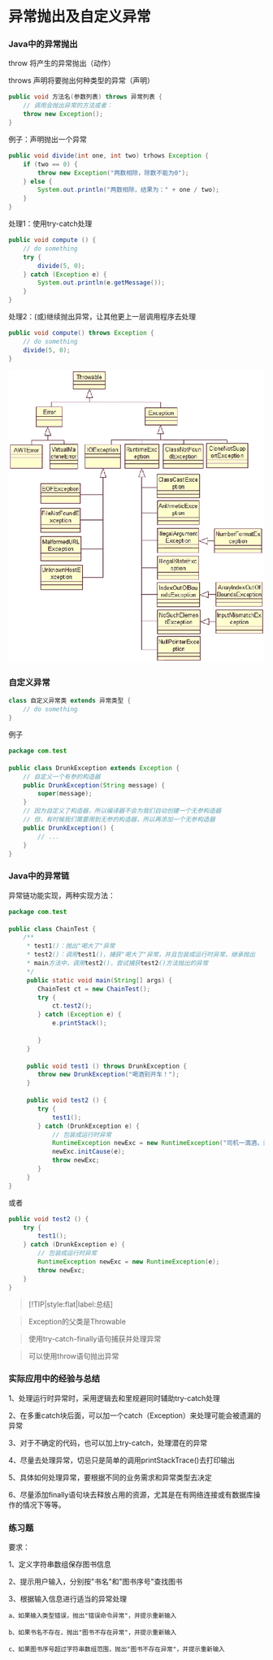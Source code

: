 # 异常抛出及自定义异常

### Java中的异常抛出

throw 将产生的异常抛出（动作）

throws 声明将要抛出何种类型的异常（声明）

```java
public void 方法名(参数列表) throws 异常列表 {
    // 调用会抛出异常的方法或者：
    throw new Exception();
}
```

例子：声明抛出一个异常

```java
public void divide(int one, int two) trhows Exception {
    if (two == 0) {
        throw new Exception("两数相除，除数不能为0");
    } else {
        System.out.println("两数相除，结果为：" + one / two);
    }
}
```

处理1：使用try-catch处理

```java
public void compute () {
    // do something
    try {
        divide(5, 0);
    } catch (Exception e) {
        System.out.println(e.getMessage());
    }
}
```

处理2：(或)继续抛出异常，让其他更上一层调用程序去处理

```java
public void compute() throws Exception {
    // do something
    divide(5, 0);
}
```

![](img/throwables.png)

### 自定义异常

```java
class 自定义异常类 extends 异常类型 {
    // do something
}
```
例子

```java
package com.test

public class DrunkException extends Exception {
    // 自定义一个有参的构造器
    public DrunkException(String message) {
        super(message);
    }
    // 因为自定义了构造器，所以编译器不会为我们自动创建一个无参构造器
    // 但，有时候我们需要用到无参的构造器，所以再添加一个无参构造器
    public DrunkException() {
        // ...
    }
}
```

### Java中的异常链

异常链功能实现，两种实现方法：

```java
package com.test

public class ChainTest {
    /**
     * test1()：抛出"喝大了"异常
     * test2()：调用test1()，捕获"喝大了"异常，并且包装成运行时异常，继承抛出
     * main方法中，调用test2()，尝试捕获test2()方法抛出的异常
     */
     public static void main(String[] args) {
        ChainTest ct = new ChainTest();
        try {
            ct.test2();
        } catch (Exception e) {
            e.printStack();

        }
     }

     public void test1 () throws DrunkException {
        throw new DrunkException("喝酒别开车！");
     }

     public void test2 () {
        try {
            test1();
        } catch (DrunkException e) {
            // 包装成运行时异常
            RuntimeException newExc = new RuntimeException("司机一滴酒，亲人两行泪");
            newExc.initCause(e);
            throw newExc;
        }
     }
}
```

或者

```java
public void test2 () {
    try {
        test1();
    } catch (DrunkException e) {
        // 包装成运行时异常
        RuntimeException newExc = new RuntimeException(e);
        throw newExc;
    }
}
```

> [!TIP|style:flat|label:总结]

> Exception的父类是Throwable

> 使用try-catch-finally语句捕获并处理异常

> 可以使用throw语句抛出异常

### 实际应用中的经验与总结

1、处理运行时异常时，采用逻辑去和里规避同时辅助try-catch处理

2、在多重catch块后面，可以加一个catch（Exception）来处理可能会被遗漏的异常

3、对于不确定的代码，也可以加上try-catch，处理潜在的异常

4、尽量去处理异常，切忌只是简单的调用printStackTrace()去打印输出

5、具体如何处理异常，要根据不同的业务需求和异常类型去决定

6、尽量添加finally语句块去释放占用的资源，尤其是在有网络连接或有数据库操作的情况下等等。

### 练习题

要求：

1、定义字符串数组保存图书信息

2、提示用户输入，分别按"书名"和"图书序号"查找图书

3、根据输入信息进行适当的异常处理

    a、如果输入类型错误，抛出"错误命令异常"，并提示重新输入

    b、如果书名不存在，抛出"图书不存在异常"，并提示重新输入

    c、如果图书序号超过字符串数组范围，抛出"图书不存在异常"，并提示重新输入
